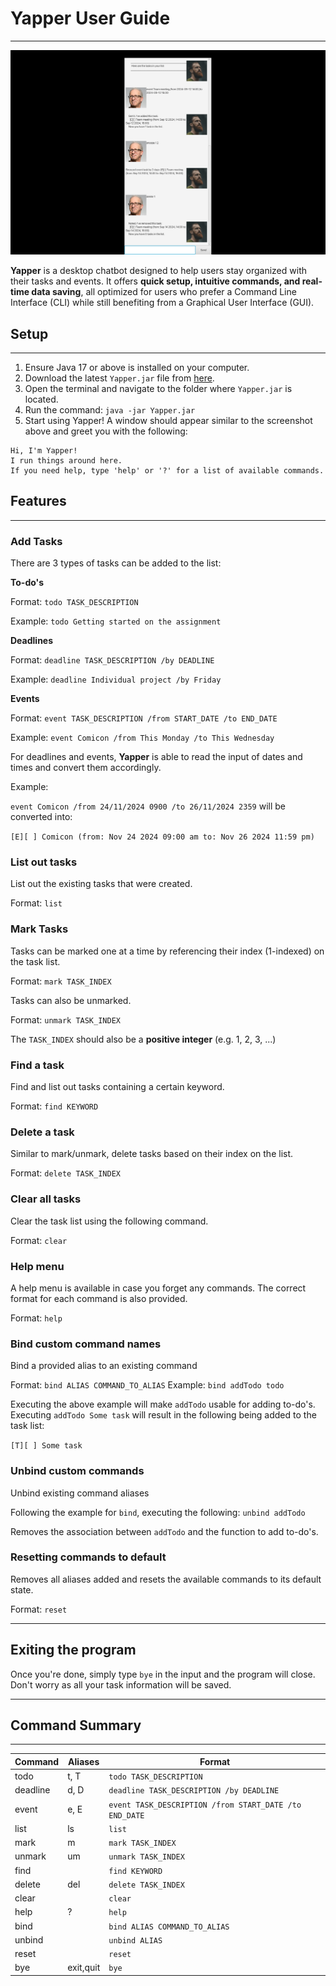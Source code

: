 # Yapper User Guide

---

![Yapper UI](./Ui.png?raw=true "Yapper Chatbot")

**Yapper** is a desktop chatbot designed to help users stay organized with their tasks and events.
It offers **quick setup, intuitive commands, and real-time data saving**,
all optimized for users who prefer a Command Line Interface (CLI) while still benefiting from a
Graphical User Interface (GUI).


## Setup

---

1. Ensure Java 17 or above is installed on your computer.
2. Download the latest `Yapper.jar` file from [here](https://github.com/valhrd/ip/releases/tag/A-Jar).
3. Open the terminal and navigate to the folder where `Yapper.jar` is located.
4. Run the command: ```java -jar Yapper.jar```
5. Start using Yapper! A window should appear similar to the screenshot above and greet you with the following:

```
Hi, I'm Yapper!
I run things around here.
If you need help, type 'help' or '?' for a list of available commands.
```

## Features

---

### Add Tasks

There are 3 types of tasks can be added to the list:

**To-do's**

Format: ```todo TASK_DESCRIPTION```

Example: ```todo Getting started on the assignment```

**Deadlines**

Format: ```deadline TASK_DESCRIPTION /by DEADLINE```

Example: ```deadline Individual project /by Friday```

**Events**

Format: ```event TASK_DESCRIPTION /from START_DATE /to END_DATE```

Example: ```event Comicon /from This Monday /to This Wednesday```

For deadlines and events, **Yapper** is able to read the input of dates and times and convert them accordingly.

Example:

```event Comicon /from 24/11/2024 0900 /to 26/11/2024 2359``` will be converted into:

```[E][ ] Comicon (from: Nov 24 2024 09:00 am to: Nov 26 2024 11:59 pm)```

### List out tasks

List out the existing tasks that were created.

Format: ```list```

### Mark Tasks

Tasks can be marked one at a time by referencing their index (1-indexed) on the task list.

Format: ```mark TASK_INDEX```

Tasks can also be unmarked.

Format: ```unmark TASK_INDEX```

The ```TASK_INDEX``` should also be a **positive integer** (e.g. 1, 2, 3, ...)

### Find a task

Find and list out tasks containing a certain keyword.

Format: ```find KEYWORD```

### Delete a task

Similar to mark/unmark, delete tasks based on their index on the list.

Format: ```delete TASK_INDEX```

### Clear all tasks

Clear the task list using the following command.

Format: ```clear```

### Help menu
A help menu is available in case you forget any commands. The correct format for each command is
also provided.

Format: ```help```

### Bind custom command names
    
Bind a provided alias to an existing command

Format: ```bind ALIAS COMMAND_TO_ALIAS```
Example: ```bind addTodo todo```

Executing the above example will make ```addTodo``` usable for adding to-do's.
Executing ```addTodo Some task``` will result in the following being added to the task list:

```[T][ ] Some task```

### Unbind custom commands

Unbind existing command aliases

Following the example for ```bind```, executing the following:
```unbind addTodo```

Removes the association between ```addTodo``` and the function to add to-do's.

### Resetting commands to default

Removes all aliases added and resets the available commands to its default state.

Format: ```reset```

---

## Exiting the program

Once you're done, simply type ```bye``` in the input and the program will close. Don't worry as
all your task information will be saved.

---

## Command Summary

---

| Command  | Aliases   | Format                                                     |
|----------|-----------|------------------------------------------------------------|
| todo     | t, T      | ```todo TASK_DESCRIPTION```                                |
| deadline | d, D      | ```deadline TASK_DESCRIPTION /by DEADLINE```               |
| event    | e, E      | ```event TASK_DESCRIPTION /from START_DATE /to END_DATE``` |
| list     | ls        | ```list```                                                 | 
| mark     | m         | ```mark TASK_INDEX```                                      |
| unmark   | um        | ```unmark TASK_INDEX```                                    |
| find     |           | ```find KEYWORD```                                         |
| delete   | del       | ```delete TASK_INDEX```                                    |
| clear    |           | ```clear```                                                |
| help     | ?         | ```help```                                                 |
| bind     |           | ```bind ALIAS COMMAND_TO_ALIAS```                          |
| unbind   |           | ```unbind ALIAS```                                         |
| reset    |           | ```reset```                                                |
| bye      | exit,quit | ```bye```                                                  |

